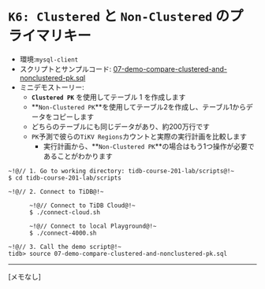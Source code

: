 # `K6: Clustered` と `Non-Clustered` のプライマリキー
+ 環境:`mysql-client`
+ スクリプトとサンプルコード:
[07-demo-compare-clustered-and-nonclustered-pk.sql](https://github.com/pingcap/tidb-course-201-lab/blob/master/scripts/07-demo-compare-clustered-and-nonclustered-pk.sql)
+ ミニデモストーリー:
  + **`Clustered PK`** を使用してテーブル 1 を作成します
  + **`Non-Clustered PK`**を使用してテーブル2を作成し、テーブル1からデータをコピーします
  + どちらのテーブルにも同じデータがあり、約200万行です
  + `PK`予測で彼らの`TiKV Regions`カウントと実際の実行計画を比較します
    + 実行計画から、**`Non-Clustered PK`**の場合はもう1つ操作が必要であることがわかります
```
~!@// 1. Go to working directory: tidb-course-201-lab/scripts@!~
$ cd tidb-course-201-lab/scripts

~!@// 2. Connect to TiDB@!~

      ~!@// Connect to TiDB Cloud@!~
      $ ./connect-cloud.sh

      ~!@// Connect to local Playground@!~
      $ ./connect-4000.sh

~!@// 3. Call the demo script@!~
tidb> source 07-demo-compare-clustered-and-nonclustered-pk.sql 
```
--------------------------------------------------------------
[メモなし]
